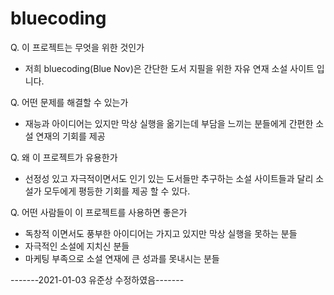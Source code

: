 # bluecoding



Q. 이 프로젝트는 무엇을 위한 것인가
- 저희 bluecoding(Blue Nov)은 간단한 도서 지필을 위한 자유 연재 소설 사이트 입니다. 

Q. 어떤 문제를 해결할 수 있는가
- 재능과 아이디어는 있지만 막상 실행을 옮기는데 부담을 느끼는 분들에게
  간편한 소설 연재의 기회를 제공

Q. 왜 이 프로젝트가 유용한가
- 선정성 있고 자극적이면서도 인기 있는 도서들만 추구하는 소설 사이트들과 달리
  소설가 모두에게 평등한 기회를 제공 할 수 있다.
  
Q. 어떤 사람들이 이 프로젝트를 사용하면 좋은가
- 독창적 이면서도 풍부한 아이디어는 가지고 있지만 막상 실행을 못하는 분들
- 자극적인 소설에 지치신 분들
- 마케팅 부족으로 소설 연재에 큰 성과를 못내시는 분들 

-------2021-01-03 유준상 수정하였음-------
